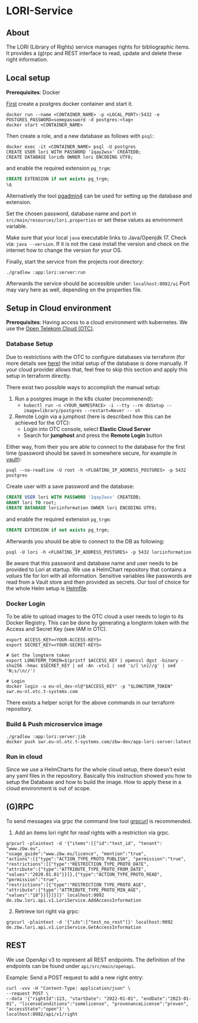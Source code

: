 LORI-Service
====

## About

The LORI (Library of Rights) service  manages rights for bibliographic items. It provides a (g)rpc and REST interface to
read, update and delete these right information.

## Local setup

**Prerequisites**: Docker

[First](First) create a postgres docker container and start it.

```shell
docker run --name <CONTAINER_NAME> -p <LOCAL_PORT>:5432 -e POSTGRES_PASSWORD=somepassword -d postgres:<tag>
docker start <CONTAINER_NAME>
```

Then create a role, and a new database as follows with `psql`:

```shell
docker exec -it <CONTAINER_NAME> psql -U postgres
CREATE USER lori WITH PASSWORD '1qay2wsx' CREATEDB;
CREATE DATABASE loridb OWNER lori ENCODING UTF8;
```
and enable the required extension `pg_trgm`:
```sql
CREATE EXTENSION if not exists pg_trgm;
\q
```

Alternatively the tool [pgadmin4](https://www.pgadmin.org/) can be used for setting up the database
and extension.

Set the chosen password, database name and port in `src/main/resources/lori.properties` or set
these values as environment variable.

Make sure that your local `java` executable links to Java/Openjdk 17. Check via:
`java --version`. If it is not the case install the version and check on the internet how to change the version for your OS.

Finally, start the service from the projects root directory:

```shell
./gradlew :app:lori:server:run
```

Afterwards the service should be accessible under: `localhost:8082/ui`
Port may vary here as well, depending on the properties file.

## Setup in Cloud environment

**Prerequisites**: Having access to a cloud environment with kubernetes.
We use the [Open Telekom Cloud (OTC)](https://open-telekom-cloud.com/en).


### Database Setup
Due to restrictions with the OTC to configure databases via terraform (for more details see
[here](https://github.com/opentelekomcloud/terraform-provider-opentelekomcloud/issues/1513)) the
initial setup of the database is done manually. If your cloud provider allows that, feel free
to skip this section and apply this setup in terraform directly.

There exist two possible ways to accomplish the manual setup:
1. Run a postgres image in the k8s cluster (recommenend):
    - `kubectl run -n <YOUR_NAMESPACE> -i --tty --rm dbSetup --image=library/postgres --restart=Never -- sh`
2. Remote Login via a jumphost (here is described how this can be achieved for the OTC):
    - Login into OTC console, select **Elastic Cloud Server**
    - Search for **jumphost** and press the **Remote Login** button

Either way, from their you are able to connect to the database for the first time (password
should be saved in somewhere secure, for example in [vault](https://www.vaultproject.io/)):

```
psql --no-readline -U root -h <FLOATING_IP_ADDRESS_POSTGRES> -p 5432 postgres
```
Create user with a save password and the database:

```sql
CREATE USER lori WITH PASSWORD '1qay2wsx' CREATEDB;
GRANT lori TO root;
CREATE DATABASE loriinformation OWNER lori ENCODING UTF8;
```

and enable the required extension `pg_trgm`:
```sql
CREATE EXTENSION if not exists pg_trgm;
```

Afterwards you should be able to connect to the DB as following:
```
psql -U lori -h <FLOATING_IP_ADDRESS_POSTGRES> -p 5432 loriinformation
```

Be aware that this password and database name and user needs to be provided to Lori at startup. We
use a HelmChart repository that contains a _values_ file for lori with all information. Sensitive
variables like passwords are read from a Vault store and then provided as secrets. Our tool of
choice for the whole Helm setup is [Helmfile](https://github.com/roboll/helmfile).


### Docker Login
To be able to upload images to the OTC cloud a user needs to login
to its Docker Registry. This can be done by generating a longterm token
with the Access and Secret Key (see IAM in OTC).

```shell
export ACCESS_KEY=<YOUR-ACCESS-KEYS>
export SECRET_KEY=<YOUR-SECRET-KEYS>

# Get the longterm token
export LONGTERM_TOKEN=$(printf $ACCESS_KEY | openssl dgst -binary -sha256 -hmac $SECRET_KEY | od -An -vtx1 | sed 's/[ \n]//g' | sed 'N;s/\n//')

# Login
docker login -u eu-nl_dev-nl@"$ACCESS_KEY" -p "$LONGTERM_TOKEN" swr.eu-nl.otc.t-systems.com
```

There exists a helper script for the above commands in our terraform repository.

### Build & Push microservice image

```shell
./gradlew :app:lori:server:jib
docker push swr.eu-nl.otc.t-systems.com/zbw-dev/app-lori-server:latest
```

### Run in cloud
Since we use a HelmCharts for the whole cloud setup, there doesn't exist any yaml files in the
repository. Basically this instruction showed you how to setup the Database and how to build the
image. How to apply these in a cloud environment is out of scope.

## (G)RPC

To send messages via grpc the command line tool [grpcurl](https://github.com/fullstorydev/grpcurl) is recommended.

1. Add an items lori right for _read_ rights with a restriction via grpc.

```shell
grpcurl -plaintext -d '{"items":[{"id":"test_id", "tenant": "www.zbw.eu",
"usage_guide":"www.zbw.eu/licence", "mention":"true",
"actions":[{"type":"ACTION_TYPE_PROTO_PUBLISH", "permission":"true",
"restrictions":[{"type":"RESTRICTION_TYPE_PROTO_DATE",
"attribute":{"type":"ATTRIBUTE_TYPE_PROTO_FROM_DATE",
"values":"2020.01.01"}}]},{"type":"ACTION_TYPE_PROTO_READ", "permission":"true",
"restrictions":[{"type":"RESTRICTION_TYPE_PROTO_AGE",
"attribute":{"type":"ATTRIBUTE_TYPE_PROTO_MIN_AGE", "values":"18"}}]}]}]}' localhost:9092
de.zbw.lori.api.v1.LoriService.AddAccessInformation
```

2. Retrieve lori right via grpc:

```shell
grpcurl -plaintext -d '{"ids":["test_no_rest"]}' localhost:9092 de.zbw.lori.api.v1.LoriService.GetAccessInformation
```

## REST

We use OpenApi v3 to represent all REST endpoints. The definition of the endpoints
can be found under `api/src/main/openapi`.

Example: Send a POST request to add a new right entry:

```shell
curl -vvv -H "Content-Type: application/json" \
--request POST \
--data '{"rightId":123, "startDate": "2022-01-01", "endDate":"2023-01-01", "licenseConditions":"somelicense", "provenanceLicense":"proven", "accessState":"open"}' \
localhost:8082/api/v1/right
```
